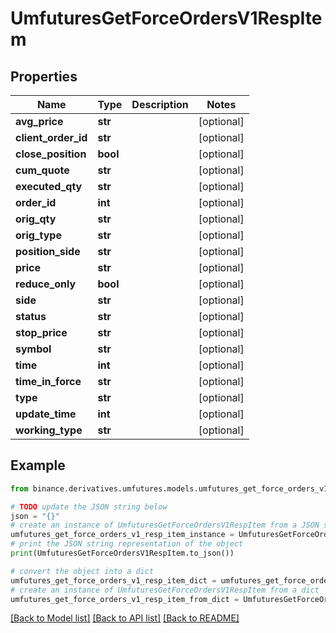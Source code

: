 # UmfuturesGetForceOrdersV1RespItem


## Properties

Name | Type | Description | Notes
------------ | ------------- | ------------- | -------------
**avg_price** | **str** |  | [optional] 
**client_order_id** | **str** |  | [optional] 
**close_position** | **bool** |  | [optional] 
**cum_quote** | **str** |  | [optional] 
**executed_qty** | **str** |  | [optional] 
**order_id** | **int** |  | [optional] 
**orig_qty** | **str** |  | [optional] 
**orig_type** | **str** |  | [optional] 
**position_side** | **str** |  | [optional] 
**price** | **str** |  | [optional] 
**reduce_only** | **bool** |  | [optional] 
**side** | **str** |  | [optional] 
**status** | **str** |  | [optional] 
**stop_price** | **str** |  | [optional] 
**symbol** | **str** |  | [optional] 
**time** | **int** |  | [optional] 
**time_in_force** | **str** |  | [optional] 
**type** | **str** |  | [optional] 
**update_time** | **int** |  | [optional] 
**working_type** | **str** |  | [optional] 

## Example

```python
from binance.derivatives.umfutures.models.umfutures_get_force_orders_v1_resp_item import UmfuturesGetForceOrdersV1RespItem

# TODO update the JSON string below
json = "{}"
# create an instance of UmfuturesGetForceOrdersV1RespItem from a JSON string
umfutures_get_force_orders_v1_resp_item_instance = UmfuturesGetForceOrdersV1RespItem.from_json(json)
# print the JSON string representation of the object
print(UmfuturesGetForceOrdersV1RespItem.to_json())

# convert the object into a dict
umfutures_get_force_orders_v1_resp_item_dict = umfutures_get_force_orders_v1_resp_item_instance.to_dict()
# create an instance of UmfuturesGetForceOrdersV1RespItem from a dict
umfutures_get_force_orders_v1_resp_item_from_dict = UmfuturesGetForceOrdersV1RespItem.from_dict(umfutures_get_force_orders_v1_resp_item_dict)
```
[[Back to Model list]](../README.md#documentation-for-models) [[Back to API list]](../README.md#documentation-for-api-endpoints) [[Back to README]](../README.md)


